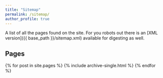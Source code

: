 ```yaml
---
title: "Sitemap"
permalink: /sitemap/
author_profile: true
---
```


A list of all the pages found on the site. For you robots out there is an [XML version]({{ base_path }}/sitemap.xml) available for digesting as well.

<h2>Pages</h2>
{% for post in site.pages %}
  {% include archive-single.html %}
{% endfor %}

